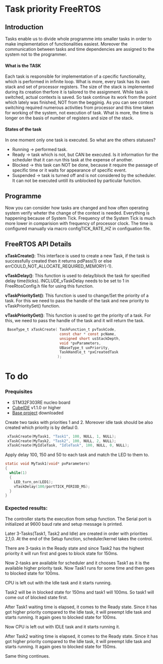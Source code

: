 # Task priority FreeRTOS

## Introduction

Tasks enable us to divide whole programme into smaller tasks in order to make implementation of functionalities easiest. Moreover the communication between tasks and time dependencies are assigned to the system not to the programmer.

#### What is the TASK

Each task is responsible for implementation of a cpecific functionality, which is performed in infinite loop.
What is more, every task has its own stack and set of processor registers. The size of the stack is implemented during its creation therfore it is tailored to the assignment.
While task is switched, actual contexts is saved. So task continue its work from the point which lately was finished, NOT from the begginig. 
As you can see context switching required numerous activities from processor and this time taken for working of the system, not execution of task. What is more, the time is longer on the basis of number of registers and size of the stack.

#### States of the task

In one moment only one task is executed. So what are the others statuses?

* Running -> performed task.
* Ready -> task which is not, but CAN be executed. Is it information for the scheduler that it can run this task at the expense of another.
* Blocked -> this task can NOT be done, because it require the passage of specific time or it waits for appearance of specific event.
* Suspended -> task is turned off and is not considered by the scheduler. It can not be executed untill its unblocked by particular function.


## Programme 

Now you can consider how tasks are changed and how often operating system verify wheter the change of the context is needed. Everything is happening because of System Tick. Frequency of the System Tick is much more lower in comparision with frequency of processor clock. The time is configured manually via macro configTICK_RATE_HZ in configuation file. 


## FreeRTOS API Details

**xTaskCreate()**: This interface is used to create a new Task, if the task is successfully created then it returns pdPass(1) or else errCOULD_NOT_ALLOCATE_REQUIRED_MEMORY(-1). 

**vTaskDelay()**: This function is used to delay/block the task for specified delay time(ticks). INCLUDE_vTaskDelay needs to be set to 1 in FreeRtosConfig.h file for using this function. 

**vTaskPrioritySet()**: This function is used to change/Set the priority of a task.
For this we need to pass the handle of the task and new priority to vTaskPrioritySet() function. 

**vTaskPriorityGet()**: This function is used to get the priority of a task.
For this, we need to pass the handle of the task and it will return the task. 
```c
 BaseType_t xTaskCreate( TaskFunction_t pvTaskCode,
                         const char * const pcName,
                         unsigned short usStackDepth,
                         void *pvParameters,
                         UBaseType_t uxPriority,
                         TaskHandle_t *pxCreatedTask
                        );
```
# To do 

### Prequisites

 - STM32F303RE nucleo board
 - [CubeIDE](https://www.st.com/en/development-tools/stm32cubeide.html) v1.1.0 or higher
 - [Base project](foo.com) downloaded

Create two tasks with priorities 1 and 2. Moreover idle task should be also created which priority is by defaul 0.

```c
 xTaskCreate(MyTask1, "Task1", 100, NULL, 1, NULL);
 xTaskCreate(MyTask2, "Task2", 100, NULL, 2, NULL);
 xTaskCreate(MyIdleTask, "IdleTask", 100, NULL, 0, NULL);
```

Apply delay 100, 150 and 50 to each task and match the LED to them to.

```c
static void MyTask1(void* pvParameters)
{
  while(1)
  { 
    LED_turn_on(LED1);
    vTaskDelay(100/portTICK_PERIOD_MS);
  }
}
```

### Expected results:

The controller starts the execution from setup function. The Serial port is initialized at 9600 baud rate and setup message is printed.

Later 3-Tasks(Task1, Task2 and Idle) are created in order with priorities 2,1,0. At the end of the Setup function, scheduler/kernel takes the control.

There are 3-tasks in the Ready state and since Task2 has the highest priority it will run first and goes to block state for 150ms.

Now 2-tasks are available for scheduler and it chooses Task1 as it is the available higher priority task.
Now Task1 runs for some time and then goes to blocked state for 100ms.

CPU is left out with the Idle task and it starts running.

Task2 will be in blocked state for 150ms and task1 will 100ms. So task1 will come out of blocked state first.

After Task1 waiting time is elapsed, it comes to the Ready state. Since it has got higher priority compared to the Idle task, it will preempt Idle task and starts running. It again goes to blocked state for 100ms.

Now CPU is left out with IDLE task and it starts running it.

After Task2 waiting time is elapsed, it comes to the Ready state. Since it has got higher priority compared to the Idle task, it will preempt Idle task and starts running. It again goes to blocked state for 150ms.

Same thing continues.
